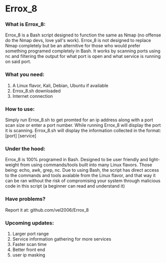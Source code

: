 # Errox_8

### What is Errox_8:
Errox_8 is a Bash script designed to function the same as Nmap (no offense do the Nmap devs, love yall's work). Errox_8 is not designed to replace Nmap completely but be an alternitive for those who would prefer something programed completely in Bash. It works by scanning ports using nc and filtering the output for what port is open and what service is running on said port.

### What you need:
1) A Linux flavor, Kali, Debian, Ubuntu if available
2) Errox_8.sh downloaded
3) Internet connection

### How to use:
Simply run Errox_8.sh to get promted for an ip address along with a port scan size or enter a port number. While running Errox_8 will display the port it is scanning. Errox_8.sh will display the information collected in the format: [port] [service]

### Under the hood:
Errox_8 is 100% programed in Bash. Designed to be user friendly and light-weight from using commands/tools built into many Linux flavors. Those being: echo, awk, grep, nc. Due to using Bash, the script has direct access to the commands and tools avalable from the Linux flavor, and that way it can be ran without the risk of compromising your system through malicious code in this script (a beginner can read and understand it)

### Have problems?
Report it at: github.com/vel2006/Errox_8

### Upcoming updates:
1) Larger port range
2) Service information gathering for more services
3) Faster scan time
4) Better front end
5) user ip masking
